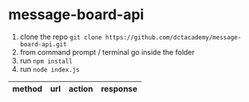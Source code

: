 # message-board-api

1. clone the repo `git clone https://github.com/dctacademy/message-board-api.git`
2. from command prompt / terminal go inside the folder 
3. run `npm install`
4. run `node index.js`

| method | url | action | response |
|-----|-------|--------|-------|
